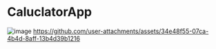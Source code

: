 # CaluclatorApp
![image](https://github.com/user-attachments/assets/63557953-ad2e-40dc-a090-182c4bbc7ccd)
https://github.com/user-attachments/assets/34e48f55-07ca-4b4d-8aff-13b4d39b1216

